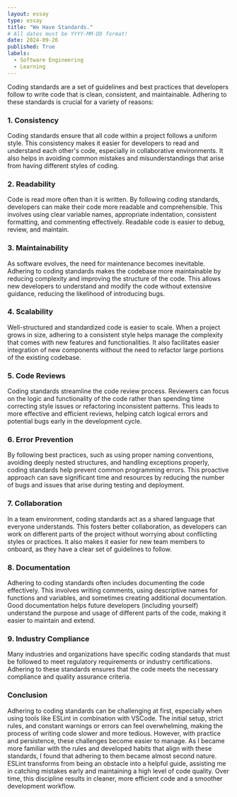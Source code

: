 ```yaml
---
layout: essay
type: essay
title: "We Have Standards."
# All dates must be YYYY-MM-DD format!
date: 2024-09-26
published: True
labels:
  - Software Engineering
  - Learning
---
```


Coding standards are a set of guidelines and best practices that developers follow to write code that is clean, consistent, and maintainable. Adhering to these standards is crucial for a variety of reasons:

### 1. **Consistency**
   Coding standards ensure that all code within a project follows a uniform style. This consistency makes it easier for developers to read and understand each other's code, especially in collaborative environments. It also helps in avoiding common mistakes and misunderstandings that arise from having different styles of coding.

### 2. **Readability**
   Code is read more often than it is written. By following coding standards, developers can make their code more readable and comprehensible. This involves using clear variable names, appropriate indentation, consistent formatting, and commenting effectively. Readable code is easier to debug, review, and maintain.

### 3. **Maintainability**
   As software evolves, the need for maintenance becomes inevitable. Adhering to coding standards makes the codebase more maintainable by reducing complexity and improving the structure of the code. This allows new developers to understand and modify the code without extensive guidance, reducing the likelihood of introducing bugs.

### 4. **Scalability**
   Well-structured and standardized code is easier to scale. When a project grows in size, adhering to a consistent style helps manage the complexity that comes with new features and functionalities. It also facilitates easier integration of new components without the need to refactor large portions of the existing codebase.

### 5. **Code Reviews**
   Coding standards streamline the code review process. Reviewers can focus on the logic and functionality of the code rather than spending time correcting style issues or refactoring inconsistent patterns. This leads to more effective and efficient reviews, helping catch logical errors and potential bugs early in the development cycle.

### 6. **Error Prevention**
   By following best practices, such as using proper naming conventions, avoiding deeply nested structures, and handling exceptions properly, coding standards help prevent common programming errors. This proactive approach can save significant time and resources by reducing the number of bugs and issues that arise during testing and deployment.

### 7. **Collaboration**
   In a team environment, coding standards act as a shared language that everyone understands. This fosters better collaboration, as developers can work on different parts of the project without worrying about conflicting styles or practices. It also makes it easier for new team members to onboard, as they have a clear set of guidelines to follow.

### 8. **Documentation**
   Adhering to coding standards often includes documenting the code effectively. This involves writing comments, using descriptive names for functions and variables, and sometimes creating additional documentation. Good documentation helps future developers (including yourself) understand the purpose and usage of different parts of the code, making it easier to maintain and extend.

### 9. **Industry Compliance**
   Many industries and organizations have specific coding standards that must be followed to meet regulatory requirements or industry certifications. Adhering to these standards ensures that the code meets the necessary compliance and quality assurance criteria.

### Conclusion
Adhering to coding standards can be challenging at first, especially when using tools like ESLint in combination with VSCode. The initial setup, strict rules, and constant warnings or errors can feel overwhelming, making the process of writing code slower and more tedious. However, with practice and persistence, these challenges become easier to manage. As I became more familiar with the rules and developed habits that align with these standards, I found that adhering to them became almost second nature. ESLint transforms from being an obstacle into a helpful guide, assisting me in catching mistakes early and maintaining a high level of code quality. Over time, this discipline results in cleaner, more efficient code and a smoother development workflow.
